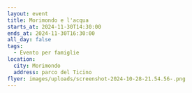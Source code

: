 ```yaml
---
layout: event
title: Morimondo e l'acqua
starts_at: 2024-11-30T14:30:00
ends_at: 2024-11-30T16:30:00
all_day: false
tags:
  - Evento per famiglie
location:
  city: Morimondo
  address: parco del Ticino
flyer: images/uploads/screenshot-2024-10-28-21.54.56-.png
---
```

